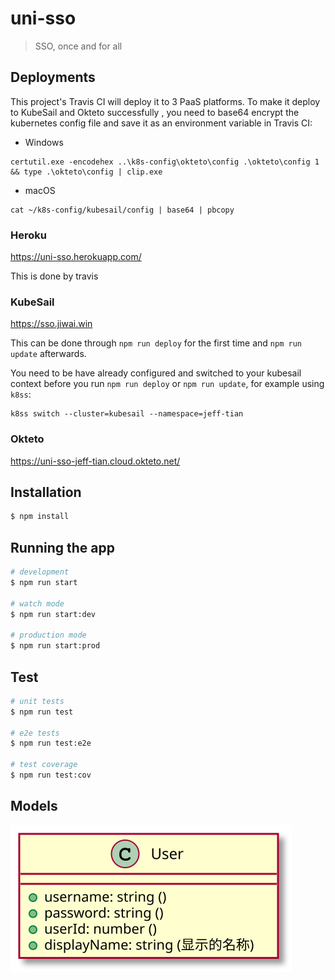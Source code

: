 # uni-sso

> SSO, once and for all

## Deployments

This project's Travis CI will deploy it to 3 PaaS platforms. To make it deploy to KubeSail and Okteto successfully
, you need to base64 encrypt the kubernetes config file and save it as an environment variable in Travis CI:

- Windows

```dos
certutil.exe -encodehex ..\k8s-config\okteto\config .\okteto\config 1 && type .\okteto\config | clip.exe
```
  
- macOS

```shell
cat ~/k8s-config/kubesail/config | base64 | pbcopy 
```

### Heroku

https://uni-sso.herokuapp.com/

This is done by travis

### KubeSail

https://sso.jiwai.win

This can be done through `npm run deploy` for the first time and `npm run update` afterwards.

You need to be have already configured and switched to your kubesail context before you run `npm run deploy` or `npm run update`, for example using `k8ss`:

```shell
k8ss switch --cluster=kubesail --namespace=jeff-tian
```

### Okteto

https://uni-sso-jeff-tian.cloud.okteto.net/

## Installation

```bash
$ npm install
```

## Running the app

```bash
# development
$ npm run start

# watch mode
$ npm run start:dev

# production mode
$ npm run start:prod
```

## Test

```bash
# unit tests
$ npm run test

# e2e tests
$ npm run test:e2e

# test coverage
$ npm run test:cov
```

## Models

![Models](./models.svg)
